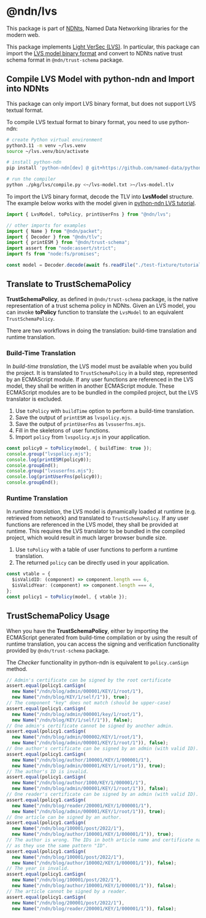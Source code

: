 # @ndn/lvs

This package is part of [NDNts](https://yoursunny.com/p/NDNts/), Named Data Networking libraries for the modern web.

This package implements [Light VerSec (LVS)](https://python-ndn.readthedocs.io/en/latest/src/lvs/lvs.html).
In particular, this package can import the [LVS model binary format](https://python-ndn.readthedocs.io/en/latest/src/lvs/binary-format.html) and convert to NDNts native trust schema format in `@ndn/trust-schema` package.

## Compile LVS Model with python-ndn and Import into NDNts

This package can only import LVS binary format, but does not support LVS textual format.

To compile LVS textual format to binary format, you need to use python-ndn:

```bash
# create Python virtual environment
python3.11 -m venv ~/lvs.venv
source ~/lvs.venv/bin/activate

# install python-ndn
pip install 'python-ndn[dev] @ git+https://github.com/named-data/python-ndn@64938def54afd11f9766243b19bf06e6a2ccd163'

# run the compiler
python ./pkg/lvs/compile.py <~/lvs-model.txt >~/lvs-model.tlv
```

To import the LVS binary format, decode the TLV into **LvsModel** structure.
The example below works with the model given in [python-ndn LVS tutorial](https://github.com/named-data/python-ndn/blob/96ae4bfb0060435e3f19c11d37feca512a8bd1f5/docs/src/lvs/lvs.rst#tutorial).

```ts
import { LvsModel, toPolicy, printUserFns } from "@ndn/lvs";

// other imports for examples
import { Name } from "@ndn/packet";
import { Decoder } from "@ndn/tlv";
import { printESM } from "@ndn/trust-schema";
import assert from "node:assert/strict";
import fs from "node:fs/promises";

const model = Decoder.decode(await fs.readFile("./test-fixture/tutorial.tlv"), LvsModel);
```

## Translate to TrustSchemaPolicy

**TrustSchemaPolicy**, as defined in `@ndn/trust-schema` package, is the native representation of a trust schema policy in NDNts.
Given an LVS model, you can invoke **toPolicy** function to translate the `LvsModel` to an equivalent `TrustSchemaPolicy`.

There are two workflows in doing the translation: build-time translation and runtime translation.

### Build-Time Translation

In *build-time translation*, the LVS model must be available when you build the project.
It is translated to `TrustSchemaPolicy` in a build step, represented by an ECMAScript module.
If any user functions are referenced in the LVS model, they shall be written in another ECMAScript module.
These ECMAScript modules are to be bundled in the compiled project, but the LVS translator is excluded.

1. Use `toPolicy` with `buildTime` option to perform a build-time translation.
2. Save the output of `printESM` as `lvspolicy.mjs`.
3. Save the output of `printUserFns` as `lvsuserfns.mjs`.
4. Fill in the skeletons of user functions.
5. Import `policy` from `lvspolicy.mjs` in your application.

```ts
const policy0 = toPolicy(model, { buildTime: true });
console.group("lvspolicy.mjs");
console.log(printESM(policy0));
console.groupEnd();
console.group("lvsuserfns.mjs");
console.log(printUserFns(policy0));
console.groupEnd();
```

### Runtime Translation

In *runtime translation*, the LVS model is dynamically loaded at runtime (e.g. retrieved from network) and translated to `TrustSchemaPolicy`.
If any user functions are referenced in the LVS model, they shall be provided at runtime.
This requires the LVS translator to be bundled in the compiled project, which would result in much larger browser bundle size.

1. Use `toPolicy` with a table of user functions to perform a runtime translation.
2. The returned `policy` can be directly used in your application.

```ts
const vtable = {
  $isValidID: (component) => component.length === 6,
  $isValidYear: (component) => component.length === 4,
};
const policy1 = toPolicy(model, { vtable });
```

## TrustSchemaPolicy Usage

When you have the **TrustSchemaPolicy**, either by importing the ECMAScript generated from build-time compilation or by using the result of runtime translation, you can access the signing and verification functionality provided by `@ndn/trust-schema` package.

The *Checker* functionality in python-ndn is equivalent to `policy.canSign` method.

```ts
// Admin's certificate can be signed by the root certificate
assert.equal(policy1.canSign(
  new Name("/ndn/blog/admin/000001/KEY/1/root/1"),
  new Name("/ndn/blog/KEY/1/self/1")), true);
// The component "key" does not match (should be upper-case)
assert.equal(policy1.canSign(
  new Name("/ndn/blog/admin/000001/key/1/root/1"),
  new Name("/ndn/blog/KEY/1/self/1")), false);
// One admin's certificate cannot be signed by another admin.
assert.equal(policy1.canSign(
  new Name("/ndn/blog/admin/000002/KEY/1/root/1"),
  new Name("/ndn/blog/admin/000001/KEY/1/root/1")), false);
// One author's certificate can be signed by an admin (with valid ID).
assert.equal(policy1.canSign(
  new Name("/ndn/blog/author/100001/KEY/1/000001/1"),
  new Name("/ndn/blog/admin/000001/KEY/1/root/1")), true);
// The author's ID is invalid.
assert.equal(policy1.canSign(
  new Name("/ndn/blog/author/1000/KEY/1/000001/1"),
  new Name("/ndn/blog/admin/000001/KEY/1/root/1")), false);
// One reader's certificate can be signed by an admin (with valid ID).
assert.equal(policy1.canSign(
  new Name("/ndn/blog/reader/200001/KEY/1/000001/1"),
  new Name("/ndn/blog/admin/000001/KEY/1/root/1")), true);
// One article can be signed by an author.
assert.equal(policy1.canSign(
  new Name("/ndn/blog/100001/post/2022/1"),
  new Name("/ndn/blog/author/100001/KEY/1/000001/1")), true);
// The author is wrong. The IDs in both article name and certificate name should be the same,
// as they use the same pattern "ID".
assert.equal(policy1.canSign(
  new Name("/ndn/blog/100001/post/2022/1"),
  new Name("/ndn/blog/author/100002/KEY/1/000001/1")), false);
// The year is invalid.
assert.equal(policy1.canSign(
  new Name("/ndn/blog/100001/post/202/1"),
  new Name("/ndn/blog/author/100001/KEY/1/000001/1")), false);
// The article cannot be signed by a reader.
assert.equal(policy1.canSign(
  new Name("/ndn/blog/200001/post/2022/1"),
  new Name("/ndn/blog/reader/200001/KEY/1/000001/1")), false);
```
